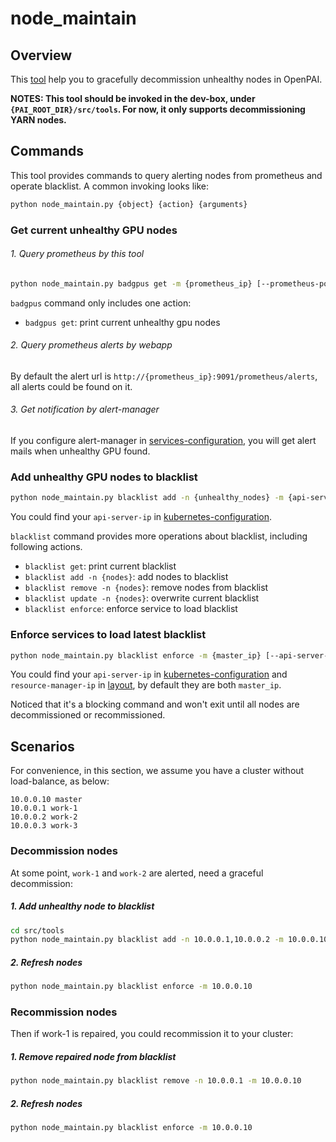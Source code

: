 # node_maintain

## Overview

This [tool](../../src/tools/node_maintain.py) help you to gracefully decommission unhealthy nodes in OpenPAI. 

**NOTES: This tool should be invoked in the dev-box, under `{PAI_ROOT_DIR}/src/tools`. For now, it only supports decommissioning YARN nodes.**

## Commands

This tool provides commands to query alerting nodes from prometheus and operate blacklist.
A common invoking looks like:
```bash
python node_maintain.py {object} {action} {arguments}
```

### Get current unhealthy GPU nodes

###### 1. Query prometheus by this tool
```bash
python node_maintain.py badgpus get -m {prometheus_ip} [--prometheus-port {prometheus-port}]
```

`badgpus` command only includes one action:
* `badgpus get`: print current unhealthy gpu nodes

###### 2. Query prometheus alerts by webapp
By default the alert url is `http://{prometheus_ip}:9091/prometheus/alerts`, all alerts could be found on it.

###### 3. Get notification by alert-manager
If you configure alert-manager in [services-configuration](../../examples/cluster-configuration/services-configuration.yaml), 
you will get alert mails when unhealthy GPU found.


### Add unhealthy GPU nodes to blacklist

```bash
python node_maintain.py blacklist add -n {unhealthy_nodes} -m {api-server-ip}
```
You could find your `api-server-ip` in [kubernetes-configuration](../../examples/cluster-configuration/kubernetes-configuration.yaml).

`blacklist` command provides more operations about blacklist, including following actions.

* `blacklist get`: print current blacklist
* `blacklist add -n {nodes}`: add nodes to blacklist
* `blacklist remove -n {nodes}`: remove nodes from blacklist
* `blacklist update -n {nodes}`: overwrite current blacklist
* `blacklist enforce`: enforce service to load blacklist

### Enforce services to load latest blacklist

```bash
python node_maintain.py blacklist enforce -m {master_ip} [--api-server-ip api-server-ip] [--resource-manager-ip resource-manager-ip]
```
You could find your `api-server-ip` in [kubernetes-configuration](../../examples/cluster-configuration/kubernetes-configuration.yaml) and
`resource-manager-ip` in [layout](../../examples/cluster-configuration/layout.yaml), by default they are both `master_ip`.

Noticed that it's a blocking command and won't exit until all nodes are decommissioned or recommissioned.

## Scenarios

For convenience, in this section, we assume you have a cluster without load-balance, as below:
```
10.0.0.10 master
10.0.0.1 work-1
10.0.0.2 work-2
10.0.0.3 work-3
```

### Decommission nodes

At some point, `work-1` and `work-2` are alerted, need a graceful decommission:

##### 1. Add unhealthy node to blacklist

```bash
cd src/tools
python node_maintain.py blacklist add -n 10.0.0.1,10.0.0.2 -m 10.0.0.10 
```

##### 2. Refresh nodes

```bash
python node_maintain.py blacklist enforce -m 10.0.0.10
```

### Recommission nodes

Then if work-1 is repaired, you could recommission it to your cluster:

##### 1. Remove repaired node from blacklist

```bash
python node_maintain.py blacklist remove -n 10.0.0.1 -m 10.0.0.10 
```

##### 2. Refresh nodes

```bash
python node_maintain.py blacklist enforce -m 10.0.0.10
```

